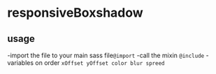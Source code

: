 # responsiveBoxshadow
## usage
-import the file to your main sass file`@import`
-call the mixin `@include`
-variables on order `xOffset yOffset color blur spreed`
